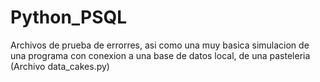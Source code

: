 # Python_PSQL

Archivos de prueba de errorres, asi como una muy basica simulacion de una programa con conexion a una base de datos local, de una pasteleria (Archivo data_cakes.py)
